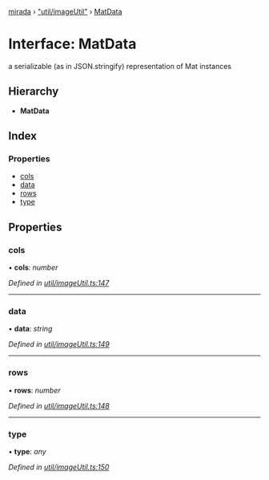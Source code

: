 [mirada](../README.md) › ["util/imageUtil"](../modules/_util_imageutil_.md) › [MatData](_util_imageutil_.matdata.md)

# Interface: MatData


a serializable (as in JSON.stringify) representation of Mat instances

## Hierarchy

* **MatData**

## Index

### Properties

* [cols](_util_imageutil_.matdata.md#cols)
* [data](_util_imageutil_.matdata.md#data)
* [rows](_util_imageutil_.matdata.md#rows)
* [type](_util_imageutil_.matdata.md#type)

## Properties

###  cols

• **cols**: *number*

*Defined in [util/imageUtil.ts:147](https://github.com/cancerberoSgx/mirada/blob/f0c0267/mirada/src/util/imageUtil.ts#L147)*

___

###  data

• **data**: *string*

*Defined in [util/imageUtil.ts:149](https://github.com/cancerberoSgx/mirada/blob/f0c0267/mirada/src/util/imageUtil.ts#L149)*

___

###  rows

• **rows**: *number*

*Defined in [util/imageUtil.ts:148](https://github.com/cancerberoSgx/mirada/blob/f0c0267/mirada/src/util/imageUtil.ts#L148)*

___

###  type

• **type**: *any*

*Defined in [util/imageUtil.ts:150](https://github.com/cancerberoSgx/mirada/blob/f0c0267/mirada/src/util/imageUtil.ts#L150)*
